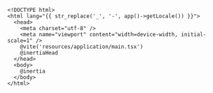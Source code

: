 <!--@include: ../../../_templates/integrations/installation/laravel-setup.md-->

```blade
<!DOCTYPE html>
<html lang="{{ str_replace('_', '-', app()->getLocale()) }}">
  <head>
    <meta charset="utf-8" />
    <meta name="viewport" content="width=device-width, initial-scale=1" />
    @vite('resources/application/main.tsx')
    @inertiaHead
  </head>
  <body>
    @inertia
  </body>
</html>
```

<!--@include: ../../../_templates/integrations/installation/laravel-setup-ssr.md-->
